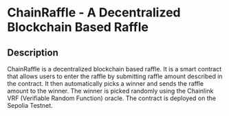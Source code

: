 # ChainRaffle - A Decentralized Blockchain Based Raffle

## Description

ChainRaffle is a decentralized blockchain based raffle. It is a smart contract that allows users to enter the raffle by submitting raffle amount described in the contract. It then automatically picks a winner and sends the raffle amount to the winner. The winner is picked randomly using the Chainlink VRF (Verifiable Random Function) oracle. The contract is deployed on the Sepolia Testnet.
